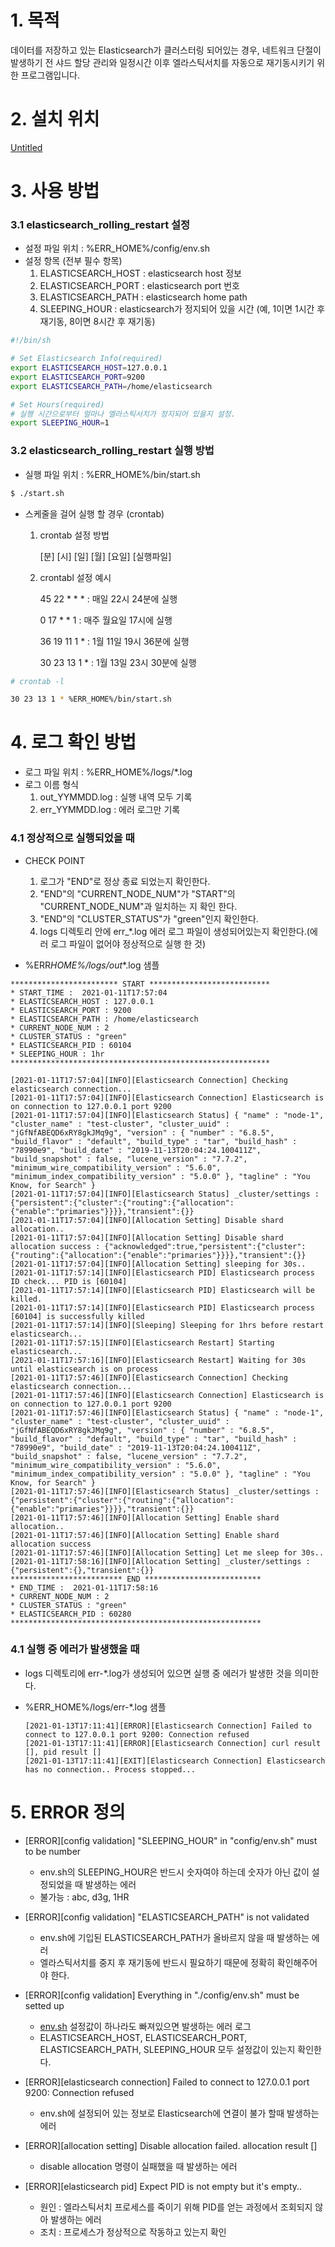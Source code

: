 # 1. 목적

데이터를 저장하고 있는 Elasticsearch가 클러스터링 되어있는 경우, 네트워크 단절이 발생하기 전 샤드 할당 관리와 일정시간 이후 엘라스틱서치를 자동으로 재기동시키기 위한 프로그램입니다.

# 2. 설치 위치

[Untitled](https://www.notion.so/d72aea170db94763ae173a3eba363511)

# 3. 사용 방법

### 3.1 elasticsearch_rolling_restart 설정

- 설정 파일 위치 : %ERR_HOME%/config/env.sh
- 설정 항목 (전부 필수 항목)
  1. ELASTICSEARCH_HOST : elasticsearch host 정보
  2. ELASTICSEARCH_PORT : elasticsearch port 번호
  3. ELASTICSEARCH_PATH : elasticsearch home path
  4. SLEEPING_HOUR : elasticsearch가 정지되어 있을 시간 (예, 1이면 1시간 후 재기동, 8이면 8시간 후 재기동)

```bash
#!/bin/sh

# Set Elasticsearch Info(required)
export ELASTICSEARCH_HOST=127.0.0.1
export ELASTICSEARCH_PORT=9200
export ELASTICSEARCH_PATH=/home/elasticsearch

# Set Hours(required)
# 실행 시간으로부터 얼마나 엘라스틱서치가 정지되어 있을지 설정.
export SLEEPING_HOUR=1
```

### 3.2 elasticsearch_rolling_restart 실행 방법

- 실행 파일 위치 : %ERR_HOME%/bin/start.sh

```bash
$ ./start.sh
```

- 스케줄을 걸어 실행 할 경우 (crontab)

  1. crontab 설정 방법

     [분] [시] [일] [월] [요일] [실행파일]

  2. crontabl 설정 예시

     45 22 \* \* \* : 매일 22시 24분에 실행

     0 17 \* \* 1 : 매주 월요일 17시에 실행

     36 19 11 1 \* : 1월 11일 19시 36분에 실행

     30 23 13 1 \* : 1월 13일 23시 30분에 실행

```bash
# crontab -l

30 23 13 1 * %ERR_HOME%/bin/start.sh
```

# 4. 로그 확인 방법

- 로그 파일 위치 : %ERR_HOME%/logs/\*.log
- 로그 이름 형식
  1. out_YYMMDD.log : 실행 내역 모두 기록
  2. err_YYMMDD.log : 에러 로그만 기록

### 4.1 정상적으로 실행되었을 때

- CHECK POINT

  1. 로그가 "END"로 정상 종료 되었는지 확인한다.
  2. "END"의 "CURRENT_NODE_NUM"가 "START"의 "CURRENT_NODE_NUM"과 일치하는 지 확인 한다.
  3. "END"의 "CLUSTER_STATUS"가 "green"인지 확인한다.
  4. logs 디렉토리 안에 err\_\*.log 에러 로그 파일이 생성되어있는지 확인한다.(에러 로그 파일이 없어야 정상적으로 실행 한 것)

- %ERR*HOME%/logs/out*\*.log 샘플

```
************************ START ***************************
* START_TIME :  2021-01-11T17:57:04
* ELASTICSEARCH_HOST : 127.0.0.1
* ELASTICSEARCH_PORT : 9200
* ELASTICSEARCH_PATH : /home/elasticsearch
* CURRENT_NODE_NUM : 2
* CLUSTER_STATUS : "green"
* ELASTICSEARCH_PID : 60104
* SLEEPING_HOUR : 1hr
**********************************************************

[2021-01-11T17:57:04][INFO][Elasticsearch Connection] Checking elasticsearch connection...
[2021-01-11T17:57:04][INFO][Elasticsearch Connection] Elasticsearch is on connection to 127.0.0.1 port 9200
[2021-01-11T17:57:04][INFO][Elasticsearch Status] { "name" : "node-1", "cluster_name" : "test-cluster", "cluster_uuid" : "jGfNfABEQD6xRY8gkJMq9g", "version" : { "number" : "6.8.5", "build_flavor" : "default", "build_type" : "tar", "build_hash" : "78990e9", "build_date" : "2019-11-13T20:04:24.100411Z", "build_snapshot" : false, "lucene_version" : "7.7.2", "minimum_wire_compatibility_version" : "5.6.0", "minimum_index_compatibility_version" : "5.0.0" }, "tagline" : "You Know, for Search" }
[2021-01-11T17:57:04][INFO][Elasticsearch Status] _cluster/settings : {"persistent":{"cluster":{"routing":{"allocation":{"enable":"primaries"}}}},"transient":{}}
[2021-01-11T17:57:04][INFO][Allocation Setting] Disable shard allocation..
[2021-01-11T17:57:04][INFO][Allocation Setting] Disable shard allocation success : {"acknowledged":true,"persistent":{"cluster":{"routing":{"allocation":{"enable":"primaries"}}}},"transient":{}}
[2021-01-11T17:57:04][INFO][Allocation Setting] sleeping for 30s..
[2021-01-11T17:57:14][INFO][Elasticsearch PID] Elasticsearch process ID check... PID is [60104]
[2021-01-11T17:57:14][INFO][Elasticsearch PID] Elasticsearch will be killed.
[2021-01-11T17:57:14][INFO][Elasticsearch PID] Elasticsearch process [60104] is successfully killed
[2021-01-11T17:57:14][INFO][Sleeping] Sleeping for 1hrs before restart elasticsearch...
[2021-01-11T17:57:15][INFO][Elasticsearch Restart] Starting elasticsearch...
[2021-01-11T17:57:16][INFO][Elasticsearch Restart] Waiting for 30s until elasticsearch is on process
[2021-01-11T17:57:46][INFO][Elasticsearch Connection] Checking elasticsearch connection...
[2021-01-11T17:57:46][INFO][Elasticsearch Connection] Elasticsearch is on connection to 127.0.0.1 port 9200
[2021-01-11T17:57:46][INFO][Elasticsearch Status] { "name" : "node-1", "cluster_name" : "test-cluster", "cluster_uuid" : "jGfNfABEQD6xRY8gkJMq9g", "version" : { "number" : "6.8.5", "build_flavor" : "default", "build_type" : "tar", "build_hash" : "78990e9", "build_date" : "2019-11-13T20:04:24.100411Z", "build_snapshot" : false, "lucene_version" : "7.7.2", "minimum_wire_compatibility_version" : "5.6.0", "minimum_index_compatibility_version" : "5.0.0" }, "tagline" : "You Know, for Search" }
[2021-01-11T17:57:46][INFO][Elasticsearch Status] _cluster/settings : {"persistent":{"cluster":{"routing":{"allocation":{"enable":"primaries"}}}},"transient":{}}
[2021-01-11T17:57:46][INFO][Allocation Setting] Enable shard allocation..
[2021-01-11T17:57:46][INFO][Allocation Setting] Enable shard allocation success
[2021-01-11T17:57:46][INFO][Allocation Setting] Let me sleep for 30s..
[2021-01-11T17:58:16][INFO][Allocation Setting] _cluster/settings : {"persistent":{},"transient":{}}
************************* END **************************
* END_TIME :  2021-01-11T17:58:16
* CURRENT_NODE_NUM : 2
* CLUSTER_STATUS : "green"
* ELASTICSEARCH_PID : 60280
********************************************************
```

### 4.1 실행 중 에러가 발생했을 때

- logs 디렉토리에 err-\*.log가 생성되어 있으면 실행 중 에러가 발생한 것을 의미한다.
- %ERR_HOME%/logs/err-\*.log 샘플

  ```
  [2021-01-13T17:11:41][ERROR][Elasticsearch Connection] Failed to connect to 127.0.0.1 port 9200: Connection refused
  [2021-01-13T17:11:41][ERROR][Elasticsearch Connection] curl result [], pid result []
  [2021-01-13T17:11:41][EXIT][Elasticsearch Connection] Elasticsearch has no connection.. Process stopped...
  ```

# 5. ERROR 정의

- [ERROR][config validation] "SLEEPING_HOUR" in "config/env.sh" must to be number

  - env.sh의 SLEEPING_HOUR은 반드시 숫자여야 하는데 숫자가 아닌 값이 설정되었을 때 발생하는 에러
  - 불가능 : abc, d3g, 1HR

- [ERROR][config validation] "ELASTICSEARCH_PATH" is not validated

  - env.sh에 기입된 ELASTICSEARCH_PATH가 올바르지 않을 때 발생하는 에러
  - 엘라스틱서치를 중지 후 재기동에 반드시 필요하기 때문에 정확히 확인해주어야 한다.

- [ERROR][config validation] Everything in "./config/env.sh" must be setted up

  - [env.sh](http://env.sh) 설정값이 하나라도 빠져있으면 발생하는 에러 로그
  - ELASTICSEARCH_HOST, ELASTICSEARCH_PORT, ELASTICSEARCH_PATH, SLEEPING_HOUR 모두 설정값이 있는지 확인한다.

- [ERROR][elasticsearch connection] Failed to connect to 127.0.0.1 port 9200: Connection refused

  - env.sh에 설정되어 있는 정보로 Elasticsearch에 연결이 불가 할때 발생하는 에러

- [ERROR][allocation setting] Disable allocation failed. allocation result []

  - disable allocation 명령이 실패했을 때 발생하는 에러

- [ERROR][elasticsearch pid] Expect PID is not empty but it's empty..
  - 원인 : 엘라스틱서치 프로세스를 죽이기 위해 PID를 얻는 과정에서 조회되지 않아 발생하는 에러
  - 조치 : 프로세스가 정상적으로 작동하고 있는지 확인
